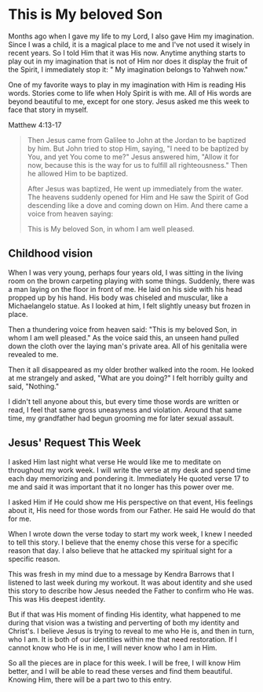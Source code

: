 # This is My beloved Son

Months ago when I gave my life to my Lord, I also gave Him my imagination. Since I was a child, it is a magical place to me and I've not used it wisely in recent years. So I told Him that it was His now. Anytime anything starts to play out in my imagination that is not of Him nor does it display the fruit of the Spirit, I immediately stop it: " My imagination belongs to Yahweh now."

One of my favorite ways to play in my imagination with Him is reading His words. Stories come to life when Holy Spirit is with me. All of His words are beyond beautiful to me, except for one story. Jesus asked me this week to face that story in myself.

Matthew 4:13-17

> Then Jesus came from Galilee to John at the Jordan to be baptized by him. But John tried to stop Him, saying, "I need to be baptized by You, and yet You come to me?" Jesus answered him, "Allow it for now, because this is the way for us to fulfill all righteousness." Then he allowed Him to be baptized.
>
> After Jesus was baptized, He went up immediately from the water. The heavens suddenly opened for Him and He saw the Spirit of God descending like a dove and coming down on Him. And there came a voice from heaven saying:
>
> This is My beloved Son, in whom I am well pleased.

## Childhood vision

When I was very young, perhaps four years old, I was sitting in the living room on the brown carpeting playing with some things. Suddenly, there was a man laying on the floor in front of me. He laid on his side with his head propped up by his hand. His body was chiseled and muscular, like a Michaelangelo statue. As I looked at him, I felt slightly uneasy but frozen in place.

Then a thundering voice from heaven said: "This is my beloved Son, in whom I am well pleased." As the voice said this, an unseen hand pulled down the cloth over the laying man's private area. All of his genitalia were revealed to me.

Then it all disappeared as my older brother walked into the room. He looked at me strangely and asked, "What are you doing?" I felt horribly guilty and said, "Nothing."

I didn't tell anyone about this, but every time those words are written or read, I feel that same gross uneasyness and violation. Around that same time, my grandfather had begun grooming me for later sexual assault.

## Jesus' Request This Week

I asked Him last night what verse He would like me to meditate on throughout my work week. I will write the verse at my desk and spend time each day memorizing and pondering it. Immediately He quoted verse 17 to me and said it was important that it no longer has this power over me.

I asked Him if He could show me His perspective on that event, His feelings about it, His need for those words from our Father. He said He would do that for me.

When I wrote down the verse today to start my work week, I knew I needed to tell this story. I believe that the enemy chose this verse for a specific reason that day. I also believe that he attacked my spiritual sight for a specific reason.

This was fresh in my mind due to a message by Kendra Barrows that I listened to last week during my workout. It was about identity and she used this story to describe how Jesus needed the Father to confirm who He was. This was His deepest identity.

But if that was His moment of finding His identity, what happened to me during that vision was a twisting and perverting of both my identity and Christ's. I believe Jesus is trying to reveal to me who He is, and then in turn, who I am. It is both of our identities within me that need restoration.  If I cannot know who He is in me, I will never know who I am in Him. 

So all the pieces are in place for this week. I will be free, I will know Him better, and I will be able to read these verses and find them beautiful. Knowing Him, there will be a part two to this entry. 